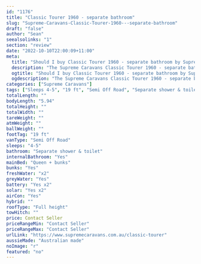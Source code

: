 ```yaml
---
id: "1176"
title: "Classic Tourer 1960 - separate bathroom"
slug: "Supreme-Caravans-Classic-Tourer-1960---separate-bathroom"
draft: "false"
author: "Sean"
seealsolinks: "1"
section: "review"
date: "2022-10-10T22:00:09+11:00"
meta:
  title: "Should I buy Classic Tourer 1960 - separate bathroom by Supreme Caravans?"
  description: "The Supreme Caravans Classic Tourer 1960 - separate bathroom is classed as Semi Off Road, and sleeps 4-5 people. It is Australian made and comes in at 19 ft. It generally has Separate shower & toilet."
  ogtitle: "Should I buy Classic Tourer 1960 - separate bathroom by Supreme Caravans?"
  ogdescription: "The Supreme Caravans Classic Tourer 1960 - separate bathroom is classed as Semi Off Road, and sleeps 4-5 people. It is Australian made and comes in at 19 ft. It generally has Separate shower & toilet."
categories: ["Supreme Caravans"]
tags: ["Sleeps 4-5", "19 ft", "Semi Off Road", "Separate shower & toilet", "Full height", "Price Unknown", "Australian made"]
totalLength: ""
bodyLength: "5.94"
totalHeight: ""
totalWidth: ""
tareWeight: ""
atmWeight: ""
ballWeight: ""
footTag: "19 ft"
vanType: "Semi Off Road"
sleeps: "4-5"
bathroom: "Separate shower & toilet"
internalBathroom: "Yes"
mainBed: "Queen + bunks"
bunks: "Yes"
freshWater: "x2"
greyWater: "Yes"
battery: "Yes x2"
solar: "Yes x2"
airCon: "Yes"
hybrid: ""
roofType: "Full height"
towHitch: ""
price: Contact Seller
priceRangeMin: "Contact Seller"
priceRangeMax: "Contact Seller"
urlLink: "https://www.supremecaravans.com.au/classic-tourer"
aussieMade: "Australian made"
noImage: "r"
featured: "no"
---
```

